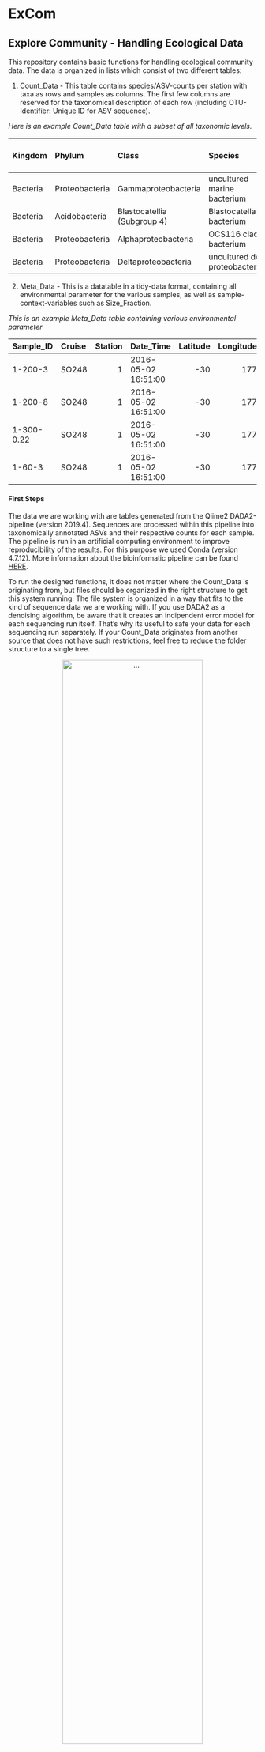 ExCom
================

## **Ex**plore **Com**munity - Handling Ecological Data

This repository contains basic functions for handling ecological
community data. The data is organized in lists which consist of two
different tables:

1.  Count\_Data - This table contains species/ASV-counts per station
    with taxa as rows and samples as columns. The first few columns are
    reserved for the taxonomical description of each row (including
    OTU-Identifier: Unique ID for ASV sequence).

*Here is an example Count\_Data table with a subset of all taxonomic
levels.*

| Kingdom  | Phylum         | Class                       | Species                          | 1-200-3 | 1-200-8 | 1-300-0.22 | 1-60-3 |
| :------- | :------------- | :-------------------------- | :------------------------------- | ------: | ------: | ---------: | -----: |
| Bacteria | Proteobacteria | Gammaproteobacteria         | uncultured marine bacterium      |       0 |       0 |          9 |      0 |
| Bacteria | Acidobacteria  | Blastocatellia (Subgroup 4) | Blastocatella bacterium          |      56 |      69 |         37 |      0 |
| Bacteria | Proteobacteria | Alphaproteobacteria         | OCS116 clade bacterium           |       0 |       0 |          0 |     50 |
| Bacteria | Proteobacteria | Deltaproteobacteria         | uncultured delta proteobacterium |       0 |       9 |          0 |      0 |

2.  Meta\_Data - This is a datatable in a tidy-data format, containing
    all environmental parameter for the various samples, as well as
    sample-context-variables such as Size\_Fraction.

*This is an example Meta\_Data table containing various environmental
parameter*

| Sample\_ID | Cruise | Station | Date\_Time          | Latitude | Longitude | Bot\_Depth | Depth | Province |  Press | Pot\_Temperature |
| :--------- | :----- | ------: | :------------------ | -------: | --------: | ---------: | ----: | :------- | -----: | ---------------: |
| 1-200-3    | SO248  |       1 | 2016-05-02 16:51:00 |     \-30 |       177 |       4268 |   200 | SPSG     | 201.47 |            16.97 |
| 1-200-8    | SO248  |       1 | 2016-05-02 16:51:00 |     \-30 |       177 |       4268 |   200 | SPSG     | 201.47 |            16.97 |
| 1-300-0.22 | SO248  |       1 | 2016-05-02 16:51:00 |     \-30 |       177 |       4268 |   300 | SPSG     | 302.28 |            15.09 |
| 1-60-3     | SO248  |       1 | 2016-05-02 16:51:00 |     \-30 |       177 |       4268 |    60 | SPSG     |  60.42 |            23.10 |

#### First Steps

The data we are working with are tables generated from the Qiime2
DADA2-pipeline (version 2019.4). Sequences are processed within this
pipeline into taxonomically annotated ASVs and their respective counts
for each sample. The pipeline is run in an artificial computing
environment to improve reproducibility of the results. For this purpose
we used Conda (version 4.7.12). More information about the bioinformatic
pipeline can be found
[HERE](https://github.com/jcmcnch/eASV-pipeline-for-515Y-926R).

To run the designed functions, it does not matter where the Count\_Data
is originating from, but files should be organized in the right
structure to get this system running. The file system is organized in a
way that fits to the kind of sequence data we are working with. If you
use DADA2 as a denoising algorithm, be aware that it creates an
indipendent error model for each sequencing run itself. That’s why its
useful to safe your data for each sequencing run separately. If your
Count\_Data originates from another source that does not have such
restrictions, feel free to reduce the folder structure to a single tree.

<div class="figure" style="text-align: center">

<img src="Data/Figures/FolderStructure.png" alt="..." width="75%" />

<p class="caption">

…

</p>

</div>

Each box represents a folder on your hard disk. You see the hierarchical
structure of your folders from top to bottom, all originating from the
same project. Second level contains all the indipendent sequencing runs
(as described earlier). Each of these runs has its own three subfolders:

  - Raw: Containing the raw ASV-table outputs (generated from Qiime2)
  - Processed: Here are the ASV-tables located that were already
    processed by “prepare\_raw()” to fit into the above shown format
  - Meta\_Data: In this folder you find the Meta\_Data file for that
    specific sequencing run, containing all the environmental data for
    the samples that were found in the raw ASV-tables.

This way of organization was chosen as we wanted to save the formated
Count\_Data independently from the raw tables to reduce computation time
of transforming the raw ASV table over and over again for each
R-Session. Also, it is important to keep the raw tables for
reproducability. The Meta\_Data folder is used here seperately from the
“raw” Meta\_Data to overcome the issue with the seperation into
different sequencing runs. If all runs are merged into the same
ASV-Table or your Count\_Data results from different methods, the “raw”
Meta\_Data will be used within this folder. But beware: You should use
the implemented functions to paste the Meta\_Data in here, as it also
checks the order of Sample\_IDs and accounts for missingness of samples.

The lowest level of folder hierarchy displays the different “Kingdoms”
of biological entities, i.e. Eukaryotes and Prokaryotes. As we use
universal primers to retrieve our sequencing data, we get 16S sequences
from Prokayrotes + Chloroplasts as well as 18S sequences from
eukaryotes. Within the bioinformatic pipeline those two groups are
seperated and treated individually. Also, the Chloroplasts and
Prokayrotes within the 16S data will be seperated as they use different
databases for taxonomic assignments (PhytoRef2 vs. SILVA132). It would
be anyway like comparing apples with pears if you would join all those
ASVs together into one table.

For that reason you find the following structure:

  - Raw contains “Prok” and “Euk” (Chloroplasts yet not seperated from
    the 16S sequences)
  - Processed contains “Prok”, “Euk” and “Chloroplasts” (now seperated)
  - Meta\_Data also contains a folder for each of these groups, as it
    might happen that some samples are excluded throughout the
    bioinformatic pipeline either for the 16S or 18S section, as they
    dont have enough high quality reads and will be excluded in the
    denoising step

Each folder contains the respective Count\_Data or Meta\_Data table. The
following functions depend on this structure as they are implemented in
a way that they are looking for the respective tables in such a folder
hierarchy.

#### Transform and Read Count\_Data

Function `prepare_raw()` transforms the raw ASV-table from Qiime2 into a
readable version. It requires the *taxonomy.tsv* and
*all-16S-seqs.with-tax.tsv* (*all-18S-seqs.with-tax.tsv*, respectively)
files in the “Raw” “Prok/Euk” folder to run. All it takes are the
locations of your “Sequencing Run” folder (marked in figure as
*file\_ASV*) and your raw Meta\_Data folder (in red as *file\_Meta*). It
transforms the taxonomy table into a readable version and pastes it
together with the Count\_Data to produce above shown version. Also,
Meta\_Data will be sliced to the samples and their order found in the
Count\_Data file.

``` r
file_ASV <- "Data/Example_Data/Pacific-Project/V4V5_Primerset/Pool_2/"
file_Meta <- "Data/Example_Data/Pacific-Project/Meta_Data/Meta_Data_Pacific_Sample_ID.tsv"

prepare_raw(file_ASV, file_Meta, confidence_lvl = 0.8, kingdom = "Prok")
```

    ## Raw tables converted into  Data/Example_Data/Pacific-Project/V4V5_Primerset/Pool_2/

``` r
prepare_raw(file_ASV, file_Meta, confidence_lvl = 0.8, kingdom = "Euk", DB = "PR2")
```

    ## Raw tables converted into  Data/Example_Data/Pacific-Project/V4V5_Primerset/Pool_2/

##### Taxonomical Confidence

Each taxonomical assignment was based on a classification by the *Naive
Bayesian Classifier*. This assignment gets bootstrapped for each taxa
and the resulting confidence-values will be displayed. The lower this
value, the higher the propability of an erroneous classification. As
default, this value is set to **0.8** which was also used throughout our
work.

#### Read the Data

To read the transformed tables, the function `data_select()` is
implemented, which just takes the same *file\_ASV* location and the
desired *Kingdom ID* (*“Prok”, “Euk”, “Chloroplast”*):

``` r
file_ASV <- "Data/Example_Data/Pacific-Project/V4V5_Primerset/Pool_2/"

datalist_Prok <- data_select(file_ASV, kingdom = "Prok")
datalist_Euk <- data_select(file_ASV, kingdom = "Euk")
datalist_Chloro <- data_select(file_ASV, kingdom = "Chloroplast")
```

#### Work with the Data

Now, the core features of this repository will come to work: It contains
wrapper for most data-wrangling functions to handle the datalist-format
of this kind of community data. Using these functions allows the user to
pipe a sequence of different actions one after another.

Example:

Imagine you want to run an ordination of your data, but before that you
would like to rarefy your dataset and use an abundance-filter to remove
rare (and propably spurious) ASVs. Then, pipe it directly into the
NMDS-wrapper. With this set of functions it would look like that.

``` r
datalist_Prok %>%
  rarefy_datalist(., rare_lim = 2000, drop = T) %>%
  filter_abundance(.) %>%
  filter_datalist(., .$Meta_Data$Size_Fraction != 0.22) %>%
  NMDS_ordination_datalist(.)
```

Using this kind of transformation processing, one can produce complex
data-processing tasks in an easy and readable way. Simple wrapper
functions for basic tasks such as filtering or transforming is a
powerful way to improve code generation and handling for this kind of
ecological data organization. This work is clearly related to the
brilliant dplyr package and its philosophy of doing data-science tasks.

This repository contains only wrapper functions that were relevant
throughout my work, but the concept of writing such simple functions for
datalists is easily adaptable and can be done by anyone who wishes to
use this way of ogranizing ecology data in a meaningful way.

#### datatables

Many programs such as ggplot have problems handling “non-tidy”
datatables such as a Count\_Data table. Also, how would you want to plot
scatterplots on the basis of multidimensional data?\! To overcome this
issue, it is crucial at some point in your analysis to melt your
multidimenional data into a simple datatable format. For this purpose,
some functions are implemented to do this task. As the dplyr package is
completely designed to work with datatables, wrappers such as they were
designed for the datalist format are no longer necessary and may be
substituted by their dplyr versions.

The fundamental function here is `create_datatable()` which takes the
datalists and a taxonomic level (such as *Class* or *Family*) and melts
the datalists into a datatable containing columns for the Sample\_IDs,
taxonomic groups within the chosen taxonomic level, and the community
proportion of the relevant combination of taxa and Sample\_ID.

``` r
datalist_Prok %>%
  create_datatable(., Family, otherThreshold = 0.02) %>%
  head(., n = 15) %>%
  select(1:5, 7:10) %>%
  knitr::kable(., digits = 2)
```

    ## Using Family as id variables

    ## Warning: Column `Sample_ID` joining factor and character vector, coercing into
    ## character vector

| Class                   | Sample\_ID | Proportion | Cruise | Station | Latitude | Longitude | Bot\_Depth | Depth |
| :---------------------- | :--------- | ---------: | :----- | ------: | -------: | --------: | ---------: | ----: |
| Actinomarinaceae        | 1-200-3    |       0.00 | SO248  |       1 |     \-30 |       177 |       4268 |   200 |
| AEGEAN-169 marine group | 1-200-3    |       0.00 | SO248  |       1 |     \-30 |       177 |       4268 |   200 |
| Alcanivoracaceae        | 1-200-3    |       0.12 | SO248  |       1 |     \-30 |       177 |       4268 |   200 |
| Ambiguous\_taxa         | 1-200-3    |       0.03 | SO248  |       1 |     \-30 |       177 |       4268 |   200 |
| Burkholderiaceae        | 1-200-3    |       0.06 | SO248  |       1 |     \-30 |       177 |       4268 |   200 |
| Chitinophagaceae        | 1-200-3    |       0.05 | SO248  |       1 |     \-30 |       177 |       4268 |   200 |
| Clade I                 | 1-200-3    |       0.02 | SO248  |       1 |     \-30 |       177 |       4268 |   200 |
| Cyanobiaceae            | 1-200-3    |       0.03 | SO248  |       1 |     \-30 |       177 |       4268 |   200 |
| Marinobacteraceae       | 1-200-3    |       0.07 | SO248  |       1 |     \-30 |       177 |       4268 |   200 |
| Sphingomonadaceae       | 1-200-3    |       0.06 | SO248  |       1 |     \-30 |       177 |       4268 |   200 |
| uncultured bacterium    | 1-200-3    |       0.03 | SO248  |       1 |     \-30 |       177 |       4268 |   200 |
| Others                  | 1-200-3    |       0.52 | SO248  |       1 |     \-30 |       177 |       4268 |   200 |
| Actinomarinaceae        | 1-200-8    |       0.00 | SO248  |       1 |     \-30 |       177 |       4268 |   200 |
| AEGEAN-169 marine group | 1-200-8    |       0.00 | SO248  |       1 |     \-30 |       177 |       4268 |   200 |
| Alcanivoracaceae        | 1-200-8    |       0.04 | SO248  |       1 |     \-30 |       177 |       4268 |   200 |

The datatable format is easy to use with ggplot functions but also
everyother function from the dplyr package. To improve compatibility,
all tables are stored in *tibble* format (also part of the *tidyverse*
package collection). A plotting process might look like that:

Imagine you would like to see all Roseobacter genera and how they differ
in abundance between different depths. The workflow would look like
that:

``` r
datalist_Prok %>%
  filter_by_taxa(., taxLvl = 5, taxa = "Rhodobacteraceae") %>%
  create_datatable(., Genus, otherThreshold = 0.1) %>%
  ggplot(., aes(x = Depth, y = Proportion, col = Class)) +
    geom_point()
```

    ## Using Genus as id variables

<img src="README_files/figure-gfm/Example_Roseos-1.png" width="75%" style="display: block; margin: auto;" />

## About:

**Author:** Felix Milke - *PhD Student*

**Institution:** Institute for Chemistry and Biology of the Marine
Environment - University of Oldenburg

**Date:** 25.03.2020
